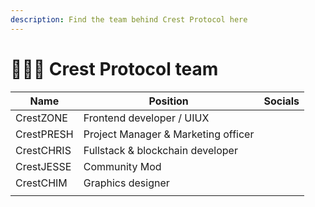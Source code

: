 ```yaml
---
description: Find the team behind Crest Protocol here
---
```


# 🧑🤝🧑 Crest Protocol team

| Name       | Position                            | Socials |
| ---------- | ----------------------------------- | ------- |
| CrestZONE  | Frontend developer / UIUX           |         |
| CrestPRESH | Project Manager & Marketing officer |         |
| CrestCHRIS | Fullstack & blockchain developer    |         |
| CrestJESSE | Community Mod                       |         |
| CrestCHIM  | Graphics designer                   |         |
|            |                                     |         |
